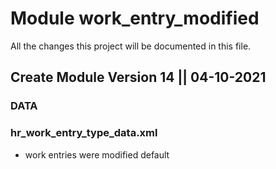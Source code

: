 # Module work_entry_modified
All the changes this project will be documented in this file.

## Create Module Version 14 || 04-10-2021

### DATA

### hr_work_entry_type_data.xml

- work entries were modified default  
